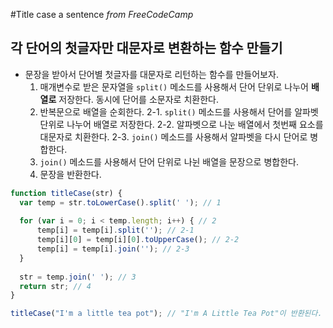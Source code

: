 #Title case a sentence
_from FreeCodeCamp_

## 각 단어의 첫글자만 대문자로 변환하는 함수 만들기
- 문장을 받아서 단어별 첫글자를 대문자로 리턴하는 함수를 만들어보자.
    1. 매개변수로 받은 문자열을 `split()` 메소드를 사용해서 단어 단위로 나누어 __배열로__ 저장한다. 동시에 단어를 소문자로 치환한다.
    2. 반복문으로 배열을 순회한다.
        2-1. `split()` 메소드를 사용해서 단어를 알파벳 단위로 나누어 배열로 저장한다.
        2-2. 알파벳으로 나눈 배열에서 첫번째 요소를 대문자로 치환한다.
        2-3. `join()` 메소드를 사용해서 알파벳을 다시 단어로 병합한다.
    3. `join()` 메소드를 사용해서 단어 단위로 나뉜 배열을 문장으로 병합한다.
    4. 문장을 반환한다.
```javascript
function titleCase(str) {
  var temp = str.toLowerCase().split(' '); // 1
  
  for (var i = 0; i < temp.length; i++) { // 2
      temp[i] = temp[i].split(''); // 2-1
      temp[i][0] = temp[i][0].toUpperCase(); // 2-2
      temp[i] = temp[i].join(''); // 2-3
  }
  
  str = temp.join(' '); // 3
  return str; // 4
}

titleCase("I'm a little tea pot"); // "I'm A Little Tea Pot"이 반환된다.
```